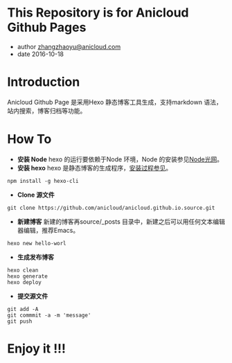 # This Repository is for Anicloud Github Pages
- author zhangzhaoyu@anicloud.com
- date 2016-10-18

# Introduction
Anicloud Github Page 是采用Hexo 静态博客工具生成，支持markdown 语法，站内搜索，博客归档等功能。

# How To
- __安装 Node__  hexo 的运行要依赖于Node 环境，Node 的安装参见[Node光网](https://nodejs.org/en/)。
- __安装 hexo__ hexo 是静态博客的生成程序，[安装过程参见](https://hexo.io/zh-cn/)。
```
npm install -g hexo-cli
```

- __Clone 源文件__ 
```
git clone https://github.com/anicloud/anicloud.github.io.source.git
```

- __新建博客__ 新建的博客再source/_posts 目录中，新建之后可以用任何文本编辑器编辑，推荐Emacs。
```
hexo new hello-worl
```
- __生成发布博客__
```
hexo clean
hexo generate
hexo deploy
```

- __提交源文件__
```
git add -A
git commmit -a -m 'message'
git push
```

# Enjoy it !!!
